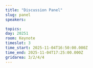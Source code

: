 ```yaml
---
title: "Discussion Panel"
slug: panel
speakers:

topics: 
day: 20251
room: Keynote
timeslot: 3
time_start: 2025-11-04T16:50:00.000Z
time_end: 2025-11-04T17:25:00.000Z
gridarea: 3/2/4/4
---
```



